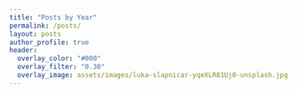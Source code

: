 ```yaml
---
title: "Posts by Year"
permalink: /posts/
layout: posts
author_profile: true
header:
  overlay_color: "#000"
  overlay_filter: "0.30"
  overlay_image: assets/images/luka-slapnicar-yqeXLR81Uj0-unsplash.jpg
---
```

